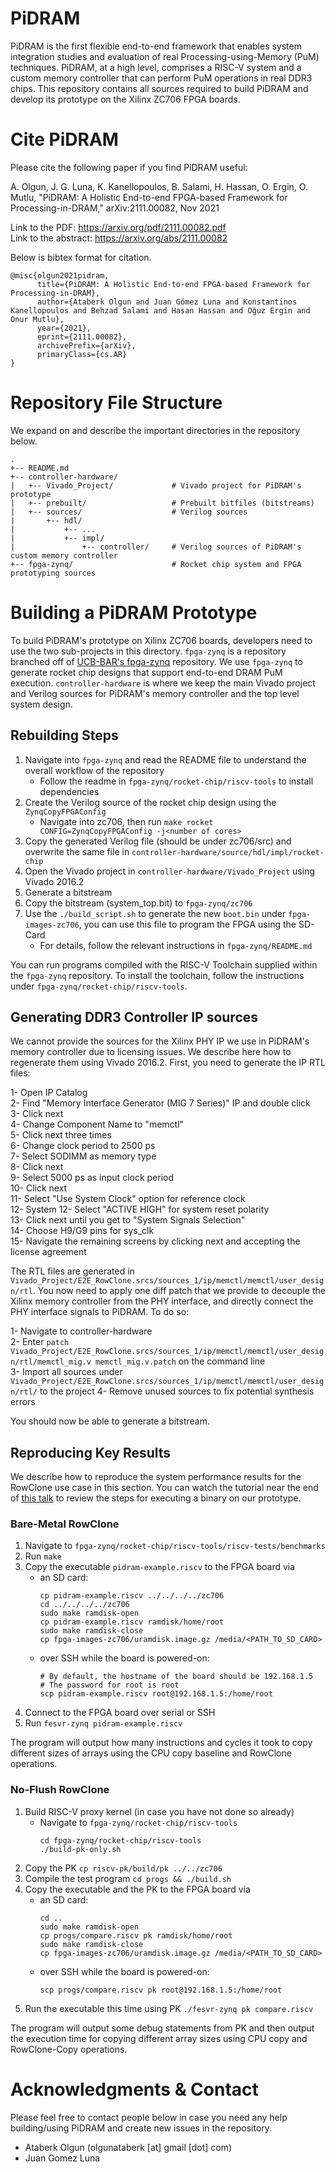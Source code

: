 # PiDRAM

PiDRAM is the first flexible end-to-end framework that enables system integration studies and evaluation of real Processing-using-Memory (PuM) techniques. PiDRAM, at a high level, comprises a RISC-V system and a custom memory controller that can perform PuM operations in real DDR3 chips. This repository contains all sources required to build PiDRAM and develop its prototype on the Xilinx ZC706 FPGA boards. 

# Cite PiDRAM

Please cite the following paper if you find PiDRAM useful:

A. Olgun, J. G. Luna, K. Kanellopoulos, B. Salami, H. Hassan, O. Ergin, O. Mutlu, "PiDRAM: A Holistic End-to-end FPGA-based Framework for Processing-in-DRAM," arXiv:2111.00082, Nov 2021

Link to the PDF: https://arxiv.org/pdf/2111.00082.pdf  
Link to the abstract: https://arxiv.org/abs/2111.00082

Below is bibtex format for citation.

```
@misc{olgun2021pidram,
      title={PiDRAM: A Holistic End-to-end FPGA-based Framework for Processing-in-DRAM}, 
      author={Ataberk Olgun and Juan Gómez Luna and Konstantinos Kanellopoulos and Behzad Salami and Hasan Hassan and Oğuz Ergin and Onur Mutlu},
      year={2021},
      eprint={2111.00082},
      archivePrefix={arXiv},
      primaryClass={cs.AR}
}
```

# Repository File Structure

We expand on and describe the important directories in the repository below.

```
.
+-- README.md
+-- controller-hardware/
|   +-- Vivado_Project/             # Vivado project for PiDRAM's prototype
|   +-- prebuilt/                   # Prebuilt bitfiles (bitstreams)
|   +-- sources/                    # Verilog sources
|       +-- hdl/
|           +-- ...
|           +-- impl/
|               +-- controller/     # Verilog sources of PiDRAM's custom memory controller
+-- fpga-zynq/                      # Rocket chip system and FPGA prototyping sources
```

# Building a PiDRAM Prototype

To build PiDRAM's prototype on Xilinx ZC706 boards, developers need to use the two sub-projects in this directory. `fpga-zynq` is a repository branched off of [UCB-BAR's fpga-zynq](https://github.com/ucb-bar/fpga-zynq) repository. We use `fpga-zynq` to generate rocket chip designs that support end-to-end DRAM PuM execution. `controller-hardware` is where we keep the main Vivado project and Verilog sources for PiDRAM's memory controller and the top level system design. 

## Rebuilding Steps

1. Navigate into `fpga-zynq` and read the README file to understand the overall workflow of the repository
    - Follow the readme in `fpga-zynq/rocket-chip/riscv-tools` to install dependencies 
3. Create the Verilog source of the rocket chip design using the `ZynqCopyFPGAConfig`
    - Navigate into zc706, then run `make rocket CONFIG=ZynqCopyFPGAConfig -j<number of cores>`
4. Copy the generated Verilog file (should be under zc706/src) and overwrite the same file in `controller-hardware/source/hdl/impl/rocket-chip`
5. Open the Vivado project in `controller-hardware/Vivado_Project` using Vivado 2016.2
6. Generate a bitstream
7. Copy the bitstream (system_top.bit) to `fpga-zynq/zc706`
8. Use the `./build_script.sh` to generate the new `boot.bin` under `fpga-images-zc706`, you can use this file to program the FPGA using the SD-Card
    - For details, follow the relevant instructions in `fpga-zynq/README.md`

You can run programs compiled with the RISC-V Toolchain supplied within the `fpga-zynq` repository. To install the toolchain, follow the instructions under `fpga-zynq/rocket-chip/riscv-tools`.

## Generating DDR3 Controller IP sources

We cannot provide the sources for the Xilinx PHY IP we use in PiDRAM's memory controller due to licensing issues. We describe here how to regenerate them using Vivado 2016.2. First, you need to generate the IP RTL files:

1- Open IP Catalog  
2- Find "Memory Interface Generator (MIG 7 Series)" IP and double click  
3- Click next  
4- Change Component Name to "memctl"  
5- Click next three times  
6- Change clock period to 2500 ps  
7- Select SODIMM as memory type  
8- Click next  
9- Select 5000 ps as input clock period  
10- Click next  
11- Select "Use System Clock" option for reference clock  
12- System
12- Select "ACTIVE HIGH" for system reset polarity  
13- Click next until you get to "System Signals Selection"  
14- Choose H9/G9 pins for sys_clk  
15- Navigate the remaining screens by clicking next and accepting the license agreement  

The RTL files are generated in `Vivado_Project/E2E_RowClone.srcs/sources_1/ip/memctl/memctl/user_design/rtl`. You now need to apply one diff patch that we provide to decouple the Xilinx memory controller from the PHY interface, and directly connect the PHY interface signals to PiDRAM. To do so:

1- Navigate to controller-hardware  
2- Enter `patch Vivado_Project/E2E_RowClone.srcs/sources_1/ip/memctl/memctl/user_design/rtl/memctl_mig.v memctl_mig.v.patch` on the command line  
3- Import all sources under `Vivado_Project/E2E_RowClone.srcs/sources_1/ip/memctl/memctl/user_design/rtl/` to the project
4- Remove unused sources to fix potential synthesis errors

You should now be able to generate a bitstream.

## Reproducing Key Results

We describe how to reproduce the system performance results for the RowClone use case in this section. You can watch the tutorial near the end of [this talk](https://youtu.be/s_z_S6FYpC8) to review the steps for executing a binary on our prototype.

### Bare-Metal RowClone

1. Navigate to `fpga-zynq/rocket-chip/riscv-tools/riscv-tests/benchmarks`  
2. Run `make`  
3. Copy the executable `pidram-example.riscv` to the FPGA board via  
    * an SD card:
        ```
        cp pidram-example.riscv ../../../../zc706
        cd ../../../../zc706
        sudo make ramdisk-open 
        cp pidram-example.riscv ramdisk/home/root
        sudo make ramdisk-close
        cp fpga-images-zc706/uramdisk.image.gz /media/<PATH_TO_SD_CARD>
        ```
    * over SSH while the board is powered-on:
        ```
        # By default, the hostname of the board should be 192.168.1.5
        # The password for root is root
        scp pidram-example.riscv root@192.168.1.5:/home/root
        ```
4. Connect to the FPGA board over serial or SSH
5. Run `fesvr-zynq pidram-example.riscv`

The program will output how many instructions and cycles it took to copy different sizes of arrays using the CPU copy baseline and RowClone operations.

### No-Flush RowClone

1. Build RISC-V proxy kernel (in case you have not done so already)  
    *  Navigate to `fpga-zynq/rocket-chip/riscv-tools`
        ```
        cd fpga-zynq/rocket-chip/riscv-tools
        ./build-pk-only.sh
        ```
2. Copy the PK `cp riscv-pk/build/pk ../../zc706`  
3. Compile the test program `cd progs && ./build.sh`  
3. Copy the executable and the PK to the FPGA board via  
    * an SD card:
        ```
        cd ..
        sudo make ramdisk-open 
        cp progs/compare.riscv pk ramdisk/home/root
        sudo make ramdisk-close
        cp fpga-images-zc706/uramdisk.image.gz /media/<PATH_TO_SD_CARD>
        ```
    * over SSH while the board is powered-on:
        ```
        scp progs/compare.riscv pk root@192.168.1.5:/home/root
        ```
4. Run the executable this time using PK `./fesvr-zynq pk compare.riscv`

The program will output some debug statements from PK and then output the execution time for copying different array sizes using CPU copy and RowClone-Copy operations.
# Acknowledgments & Contact

Please feel free to contact people below in case you need any help building/using PiDRAM and create new issues in the repository.

- Ataberk Olgun (olgunataberk [at] gmail [dot] com)
- Juan Gomez Luna

